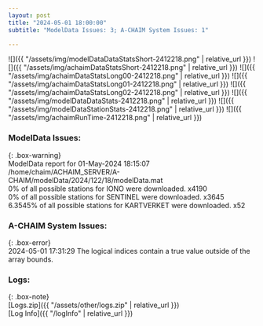 ```yaml
---
layout: post
title: "2024-05-01 18:00:00"
subtitle: "ModelData Issues: 3; A-CHAIM System Issues: 1"

---
```


![]({{ "/assets/img/modelDataDataStatsShort-2412218.png" | relative_url }})
![]({{ "/assets/img/achaimDataStatsShort-2412218.png" | relative_url }})
![]({{ "/assets/img/achaimDataStatsLong00-2412218.png" | relative_url }})
![]({{ "/assets/img/achaimDataStatsLong01-2412218.png" | relative_url }})
![]({{ "/assets/img/achaimDataStatsLong02-2412218.png" | relative_url }})
![]({{ "/assets/img/modelDataDataStats-2412218.png" | relative_url }})
![]({{ "/assets/img/modelDataStationStats-2412218.png" | relative_url }})
![]({{ "/assets/img/achaimRunTime-2412218.png" | relative_url }})


### ModelData Issues:  
  
{: .box-warning}  
 ModelData report for 01-May-2024 18:15:07   
 /home/chaim/ACHAIM_SERVER/A-CHAIM/modelData/2024/122/18/modelData.mat   
 0% of all possible stations for IONO were downloaded. x4190   
 0% of all possible stations for SENTINEL were downloaded. x3645   
 6.3545% of all possible stations for KARTVERKET were downloaded. x52   
  
### A-CHAIM System Issues:  
  
{: .box-error}  
2024-05-01 17:31:29 The logical indices contain a true value outside of the array bounds.  

### Logs:  
  
{: .box-note}  
[Logs.zip]({{ "/assets/other/logs.zip" | relative_url }})  
[Log Info]({{ "/logInfo" | relative_url }})  
